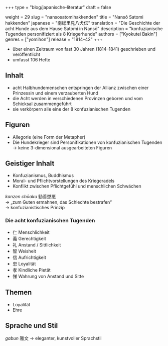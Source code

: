 +++
type = "blog/japanische-literatur"
draft = false

weight = 29
slug = "nansosatomihakkenden"
title = "Nansō Satomi hakkenden"
japanese = "南総里見八犬伝"
translation = "Die Geschichte der acht Hunde aus dem Hause Satomi in Nansō"
description = "konfuzianische Tugenden personifiziert als 8 Kriegerhunde"
authors = ["Kyokutei Bakin"]
genres = ["yomihon"]
release = "1814–42"
+++

- über einen Zeitraum von fast 30 Jahren (1814–1841) geschrieben und veröffentlicht
- umfasst 106 Hefte

## Inhalt

- acht Halbhundemenschen entspringen der Allianz zwischen einer Prinzessin und einem verzauberten Hund
- die Acht werden in verschiedenen Provinzen geboren und vom Schicksal zusammengeführt
- sie verkörpern alle eine der 8 konfuzianischen Tugenden

## Figuren

- Allegorie (eine Form der Metapher)
- Die Hundekrieger sind Personifikationen von konfuzianischen Tugenden  
-> keine 3-dimensional ausgearbeiteten Figuren

## Geistiger Inhalt

- Konfuzianismus, Buddhismus
- Moral- und Pflichtvorstellungen des Kriegeradels
- Konflikt zwischen Pflichtgefühl und menschlichen Schwächen

_kanzen chōaku_ 勧善懲悪  
-> „zum Guten ermahnen, das Schlechte bestrafen“  
-> konfuzianistisches Prinzip

### Die acht konfuzianischen Tugenden

- 仁 Menschlichkeit
- 義 Gerechtigkeit
- 礼 Anstand / Sittlichkeit
- 智 Weisheit
- 信 Aufrichtigkeit
- 忠 Loyalität
- 孝 Kindliche Pietät
- 悌 Wahrung von Anstand und Sitte

## Themen

- Loyalität
- Ehre

## Sprache und Stil

_gabun_ 雅文 -> eleganter, kunstvoller Sprachstil
